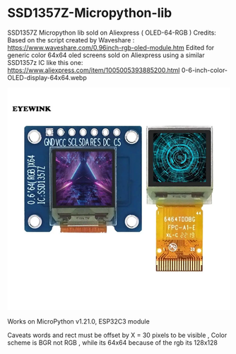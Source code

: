 # SSD1357Z-Micropython-lib
SSD1357Z Micropython lib sold on Aliexpress ( OLED-64-RGB )
Credits: Based on the script created by Waveshare :
https://www.waveshare.com/0.96inch-rgb-oled-module.htm
Edited for generic color 64x64 oled screens sold on Aliexpress using a similar SSD1357z IC like this one: https://www.aliexpress.com/item/1005005393885200.html
0-6-inch-color-OLED-display-64x64.webp

![alt text](https://raw.githubusercontent.com/staberas/SSD1357Z-Micropython-lib/main/0-6-inch-color-OLED-display-64x64.webp?raw=true)

Works on MicroPython v1.21.0, ESP32C3 module
 
Caveats words and rect must be offset by X = 30 pixels to be visible , Color scheme is BGR not RGB , while its 64x64 because of the rgb its 128x128 
